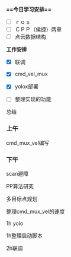 **==今日学习安排==**

- [ ] ｒｏｓ
- [ ] ＣＰＰ（侯捷）两章
- [ ] 点云数据结构

**工作安排**

- [x] 联调
- [x] cmd_vel_mux
- [x] yolox部署
- [ ] 整理实现的功能

  

总结

### 上午

cmd_mux_vel编写

### 下午

scan避障

PP算法研究

多目标点规划

整理cmd_mux_vel的速度

1h yolo

1h整理启动脚本

2h联调
